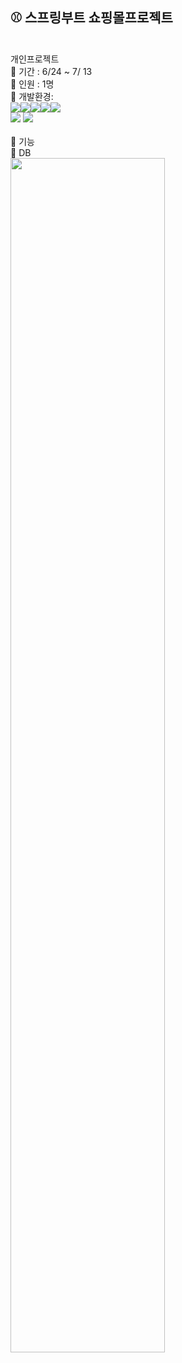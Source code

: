 ## ⚾ 스프링부트 쇼핑몰프로젝트
<br>
개인프로젝트<br>
📆 기간 : 6/24 ~ 7/ 13 <br>
👩 인원 : 1명<br>
🔨 개발환경:<br>
<div class="badge" style="display=inline-block;">
<img src="https://img.shields.io/badge/SpringBoot-6DB33F?style=for-the-badge&logo=SpringBoot&logoColor=white"><img src="https://img.shields.io/badge/Eclipse-2C2255?style=flat-square&logo=EclipseIDE&logoColor=white"><img src="https://img.shields.io/badge/CSS-1572B6?style=flat&logo=CSS3&logoColor=white"/><img src="https://img.shields.io/badge/HTML5-E34F26?style=flat-square&logo=html5&logoColor=white"><img src="https://img.shields.io/badge/CSS-1572B6?style=flat&logo=CSS3&logoColor=white"/></div>
 <img src="https://img.shields.io/badge/Hibernate-59666C?style=flat&logo=Hibernate&logoColor=white"/>
 <img src="https://img.shields.io/badge/bootstrap-7952B3?style=for-the-badge&logo=bootstrap&logoColor=white">
  <br>


<br>
🔨 기능<br>
📑 DB <br>
<img src='https://github.com/minkyi2180/BootShop/assets/130128767/80dfd680-69f2-450d-aa82-d343425271cc' width='70%'>
